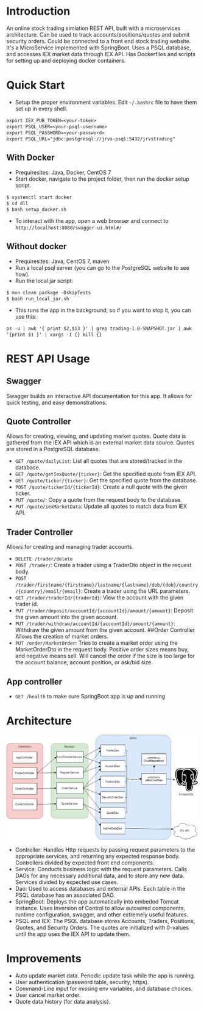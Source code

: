 # Introduction
An online stock trading simlation REST API, built with a microservices architecture. Can be used to track accounts/positions/quotes and submit security orders. Could be connected to a front end stock trading website.
It's a MicroService implemented with SpringBoot. Uses a PSQL database, and accesses IEX market data through IEX API. Has Dockerfiles and scripts for setting up and deploying docker containers.

# Quick Start
 - Setup the proper environment variables. Edit `~/.bashrc` file to have them set up in every shell.
```$xslt
export IEX_PUB_TOKEN=<your-token>
export PSQL_USER=<your-psql-username>
export PSQL_PASSWORD=<your-password>
export PSQL_URL="jdbc:postgresql://jrvs-psql:5432/jrvstrading"
```
## With Docker
 - Prequiresites: Java, Docker, CentOS 7  
 - Start docker, navigate to the project folder, then run the docker setup script.
```$xslt
$ systemctl start docker
$ cd dll
$ bash setup_docker.sh
```
 - To interact with the app, open a web browser and connect to 
 `http://localhost:8080/swagger-ui.html#/`
## Without docker
 - Prequiresites: Java, CentOS 7, maven
 - Run a local psql server (you can go to the PostgreSQL website to see how).
 - Run the local jar script:
 ```$xslt
$ mvn clean package -DskipTests
$ bash run_local_jar.sh
```
- This runs the app in the background, so if you want to stop it, you can use this:
```$xslt
ps -u | awk '{ print $2,$13 }' | grep trading-1.0-SNAPSHOT.jar | awk '{print $1 }' | xargs -I {} kill {}
```
# REST API Usage
## Swagger
Swagger builds an interactive API documentation for this app. 
It allows for quick testing, and easy demonstrations.
## Quote Controller
Allows for creating, viewing, and updating market quotes. Quote data is gathered from the IEX
API which is an external market data source. Quotes are stored in a PostgreSQL database. 
  - `GET /quote/dailyList`: List all quotes that are stored/tracked in the database.
  - `GET /quote/getIexQuote/{ticker}`: Get the specified quote from IEX API.
  - `GET /quote/ticker/{ticker}`: Get the specified quote from the database.
  - `POST /quote/tickerId/{tickerId}`: Create a null quote with the given ticker.
  - `PUT /quote/`: Copy a quote from the request body to the database.
  - `PUT /quote/iexMarketData`: Update all quotes to match data from IEX API.
## Trader Controller
Allows for creating and managing trader accounts.
  - `DELETE /trader/delete`
  - `POST /trader/`: Create a trader using a TraderDto object in the request body.
  - `POST /trader/firstname/{firstname}/lastname/{lastname}/dob/{dob}/country/{country}/email/{email}`: Create a trader using the URL parameters.
  - `GET /trader/traderId/{traderId}`: View the account with the given trader id.
  - `PUT /trader/deposit/accountId/{accountId}/amount/{amount}`: Deposit the given amount into the given account.
  - `PUT /trader/withdraw/accountId/{accountId}/amount/{amount}`: Withdraw the given amount from the given account.
##Order Controller
Allows the creation of market orders.
  - `PUT /order/MarketOrder`: Tries to create a market order using the MarketOrderDto in the request body.
  Positive order sizes means buy, and negative means sell. Will cancel the order if the size is too large
  for the account balance, account position, or ask/bid size.
## App controller
- `GET /health` to make sure SpringBoot app is up and running
# Architecture
![trading-app Architecture Diagram](./images/trading-app-diagram.png)
  - Controller: Handles Http requests by passing request parameters to the appropriate services,
   and returning any expected response body. Controllers divided by expected front end components.
  - Service: Conducts business logic with the request parameters. Calls DAOs for any necessary
 additional data, and to store any new data. Services divided by expected use cases.
  - Dao: Used to access databases and external APIs. Each table in the PSQL database has an
  associated DAO.
  - SpringBoot: Deploys the app automatically into embeded Tomcat instance. Uses Inversion of 
  Control to allow autowired components, runtime configuration, swagger, and other extremely
  useful features.
  - PSQL and IEX: The PSQL database stores Accounts, Traders, Positions, Quotes, and Security Orders.
  The quotes are initialized with 0-values until the app uses the IEX API to update them. 

# Improvements
- Auto update market data. Periodic update task while the app is running.
- User authentication (password table, security, https).
- Command-Line input for missing env variables, and database choices.
- User cancel market order.
- Quote data history (for data analysis).